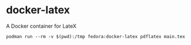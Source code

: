 # docker-latex
A Docker container for LateX

```
podman run --rm -v $(pwd):/tmp fedora:docker-latex pdflatex main.tex
```
